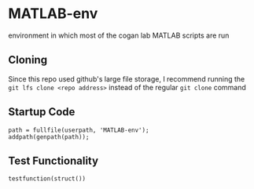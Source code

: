 # MATLAB-env
environment in which most of the cogan lab MATLAB scripts are run
## Cloning
Since this repo used github's large file storage, I recommend running the `git lfs clone <repo address>` instead of the regular `git clone` command
## Startup Code
```
path = fullfile(userpath, 'MATLAB-env');
addpath(genpath(path));
```
## Test Functionality
`testfunction(struct())`
